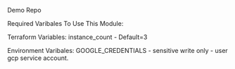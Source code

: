 Demo Repo 

Required Varibales To Use This Module:

Terraform Variables: 
instance_count - Default=3

Environment Varibales: 
GOOGLE_CREDENTIALS - sensitive write only - user gcp service account.
